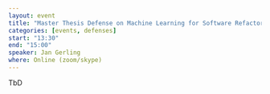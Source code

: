 ```yaml
---
layout: event
title: "Master Thesis Defense on Machine Learning for Software Refactoring: a large-scale empirical study"
categories: [events, defenses]
start: "13:30"
end: "15:00"
speaker: Jan Gerling
where: Online (zoom/skype)
---
```


TbD
